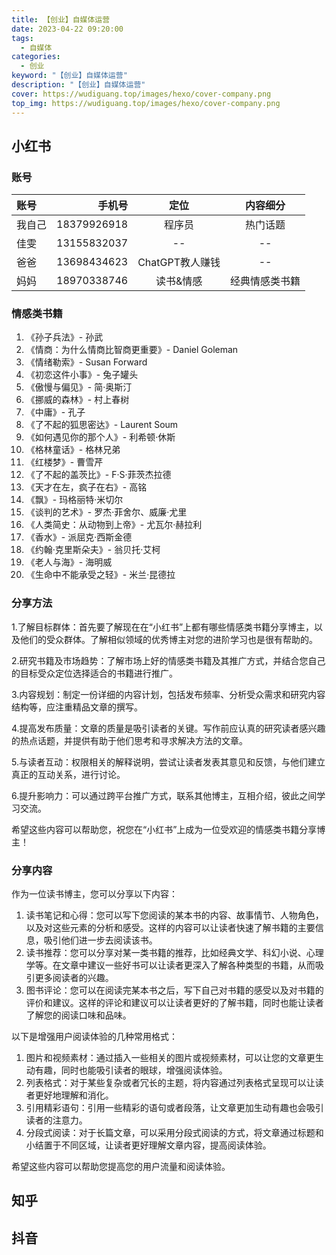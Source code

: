 ```yaml
---
title: 【创业】自媒体运营
date: 2023-04-22 09:20:00
tags: 
  - 自媒体
categories: 
  - 创业
keyword: "【创业】自媒体运营"
description: "【创业】自媒体运营"
cover: https://wudiguang.top/images/hexo/cover-company.png
top_img: https://wudiguang.top/images/hexo/cover-company.png
---
```


## 小红书

### 账号

| 账号 | 手机号 | 定位 |  内容细分 |
| :-----| ----: | :----: |  :----: |
| 我自己 | 18379926918 | 程序员 | 热门话题 |
| 佳雯 | 13155832037 | -- | -- |
| 爸爸 | 13698434623 | ChatGPT教人赚钱 | -- |
| 妈妈 | 18970338746 | 读书&情感 | 经典情感类书籍 |

### 情感类书籍

1. 《孙子兵法》- 孙武 
2. 《情商：为什么情商比智商更重要》- Daniel Goleman 
3. 《情绪勒索》- Susan Forward 
4. 《初恋这件小事》- 兔子罐头
5. 《傲慢与偏见》- 简·奥斯汀
6. 《挪威的森林》- 村上春树 
7. 《中庸》- 孔子 
8. 《了不起的狐思密达》- Laurent Soum 
9. 《如何遇见你的那个人》- 利希顿·休斯 
10. 《格林童话》- 格林兄弟 
11. 《红楼梦》- 曹雪芹 
12. 《了不起的盖茨比》- F·S·菲茨杰拉德 
13. 《天才在左，疯子在右》- 高铭 
14. 《飘》- 玛格丽特·米切尔 
15. 《谈判的艺术》- 罗杰·菲舍尔、威廉·尤里 
16. 《人类简史：从动物到上帝》- 尤瓦尔·赫拉利 
17. 《香水》- 派屈克·西斯金德 
18. 《约翰·克里斯朵夫》- 翁贝托·艾柯 
19. 《老人与海》- 海明威 
20. 《生命中不能承受之轻》- 米兰·昆德拉

### 分享方法

1.了解目标群体：首先要了解现在在“小红书”上都有哪些情感类书籍分享博主，以及他们的受众群体。了解相似领域的优秀博主对您的进阶学习也是很有帮助的。

2.研究书籍及市场趋势：了解市场上好的情感类书籍及其推广方式，并结合您自己的目标受众定位选择适合的书籍进行推广。

3.内容规划：制定一份详细的内容计划，包括发布频率、分析受众需求和研究内容结构等，应注重精品文章的撰写。

4.提高发布质量：文章的质量是吸引读者的关键。写作前应认真的研究读者感兴趣的热点话题，并提供有助于他们思考和寻求解决方法的文章。

5.与读者互动：权限相关的解释说明，尝试让读者发表其意见和反馈，与他们建立真正的互动关系，进行讨论。

6.提升影响力：可以通过跨平台推广方式，联系其他博主，互相介绍，彼此之间学习交流。

希望这些内容可以帮助您，祝您在“小红书”上成为一位受欢迎的情感类书籍分享博主！

### 分享内容

作为一位读书博主，您可以分享以下内容：

1. 读书笔记和心得：您可以写下您阅读的某本书的内容、故事情节、人物角色，以及对这些元素的分析和感受。这样的内容可以让读者快速了解书籍的主要信息，吸引他们进一步去阅读该书。
2. 读书推荐：您可以分享对某一类书籍的推荐，比如经典文学、科幻小说、心理学等。在文章中建议一些好书可以让读者更深入了解各种类型的书籍，从而吸引更多阅读者的兴趣。
3. 图书评论：您可以在阅读完某本书之后，写下自己对书籍的感受以及对书籍的评价和建议。这样的评论和建议可以让读者更好的了解书籍，同时也能让读者了解您的阅读口味和品味。

以下是增强用户阅读体验的几种常用格式：

1. 图片和视频素材：通过插入一些相关的图片或视频素材，可以让您的文章更生动有趣，同时也能吸引读者的眼球，增强阅读体验。
2. 列表格式：对于某些复杂或者冗长的主题，将内容通过列表格式呈现可以让读者更好地理解和消化。
3. 引用精彩语句：引用一些精彩的语句或者段落，让文章更加生动有趣也会吸引读者的注意力。
4. 分段式阅读：对于长篇文章，可以采用分段式阅读的方式，将文章通过标题和小结置于不同区域，让读者更好理解文章内容，提高阅读体验。

希望这些内容可以帮助您提高您的用户流量和阅读体验。


## 知乎

## 抖音